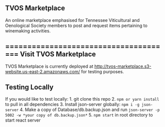 TVOS Marketplace
--------------------
An online marketplace emphasised for Tennessee Viticultural and Oenological Society members to post and request items pertaining to winemaking activities.

======================================
Visit TVOS Marketplace
--------------------------------------
TVOS Marketplace is currently deployed at http://tvos-marketplace.s3-website.us-east-2.amazonaws.com/ for testing purposes.

Testing Locally
----------------------------------------
If you would like to test locally:
    1. git clone this repo
    2. `npm or yarn install` to pull in all dependencies
    3. Install json-server globally: `npm i -g json-server`
    4. Make a copy of Database/db.backup.json and run `json-server -p 5002 -w *your copy of db.backup.json*`
    5. `npm start` in root directory to start react server